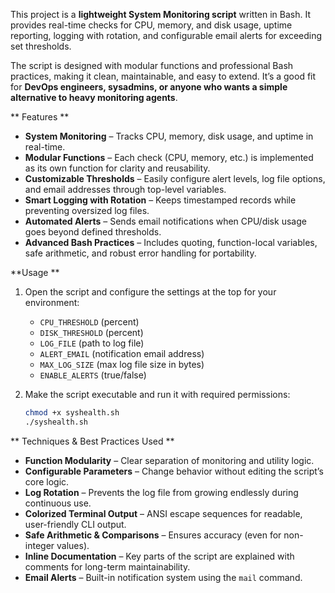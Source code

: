   
This project is a **lightweight System Monitoring script** written in Bash. It provides real-time checks for CPU, memory, and disk usage, uptime reporting, logging with rotation, and configurable email alerts for exceeding set thresholds. 

The script is designed with modular functions and professional Bash practices, making it clean, maintainable, and easy to extend. It’s a good fit for **DevOps engineers, sysadmins, or anyone who wants a simple alternative to heavy monitoring agents**.  

** Features  **
- **System Monitoring** – Tracks CPU, memory, disk usage, and uptime in real-time.  
- **Modular Functions** – Each check (CPU, memory, etc.) is implemented as its own function for clarity and reusability.  
- **Customizable Thresholds** – Easily configure alert levels, log file options, and email addresses through top-level variables.  
- **Smart Logging with Rotation** – Keeps timestamped records while preventing oversized log files.  
- **Automated Alerts** – Sends email notifications when CPU/disk usage goes beyond defined thresholds.  
- **Advanced Bash Practices** – Includes quoting, function-local variables, safe arithmetic, and robust error handling for portability.  

**Usage  **
1. Open the script and configure the settings at the top for your environment:  
   - `CPU_THRESHOLD` (percent)  
   - `DISK_THRESHOLD` (percent)  
   - `LOG_FILE` (path to log file)  
   - `ALERT_EMAIL` (notification email address)  
   - `MAX_LOG_SIZE` (max log file size in bytes)  
   - `ENABLE_ALERTS` (true/false)  

2. Make the script executable and run it with required permissions:  
   ```bash
   chmod +x syshealth.sh  
   ./syshealth.sh
   ```

** Techniques & Best Practices Used  **
- **Function Modularity** – Clear separation of monitoring and utility logic.  
- **Configurable Parameters** – Change behavior without editing the script’s core logic.  
- **Log Rotation** – Prevents the log file from growing endlessly during continuous use.  
- **Colorized Terminal Output** – ANSI escape sequences for readable, user-friendly CLI output.  
- **Safe Arithmetic & Comparisons** – Ensures accuracy (even for non-integer values).  
- **Inline Documentation** – Key parts of the script are explained with comments for long-term maintainability.  
- **Email Alerts** – Built-in notification system using the `mail` command.  

